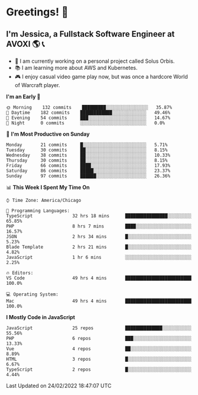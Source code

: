 # Greetings! 🧠

## I'm Jessica, a Fullstack Software Engineer at AVOXI 🌎 📞

- 🌟 I am currently working on a personal project called Solus Orbis.
- 📚 I am learning more about AWS and Kubernetes.
- 🎮 I enjoy casual video game play now, but was once a hardcore World of Warcraft player.

<!--START_SECTION:waka-->
**I'm an Early 🐤** 

```text
🌞 Morning    132 commits    █████████░░░░░░░░░░░░░░░░   35.87% 
🌆 Daytime    182 commits    ████████████░░░░░░░░░░░░░   49.46% 
🌃 Evening    54 commits     ███░░░░░░░░░░░░░░░░░░░░░░   14.67% 
🌙 Night      0 commits      ░░░░░░░░░░░░░░░░░░░░░░░░░   0.0%

```
📅 **I'm Most Productive on Sunday** 

```text
Monday       21 commits     █░░░░░░░░░░░░░░░░░░░░░░░░   5.71% 
Tuesday      30 commits     ██░░░░░░░░░░░░░░░░░░░░░░░   8.15% 
Wednesday    38 commits     ██░░░░░░░░░░░░░░░░░░░░░░░   10.33% 
Thursday     30 commits     ██░░░░░░░░░░░░░░░░░░░░░░░   8.15% 
Friday       66 commits     ████░░░░░░░░░░░░░░░░░░░░░   17.93% 
Saturday     86 commits     █████░░░░░░░░░░░░░░░░░░░░   23.37% 
Sunday       97 commits     ██████░░░░░░░░░░░░░░░░░░░   26.36%

```


📊 **This Week I Spent My Time On** 

```text
⌚︎ Time Zone: America/Chicago

💬 Programming Languages: 
TypeScript               32 hrs 18 mins      ████████████████░░░░░░░░░   65.85% 
PHP                      8 hrs 7 mins        ████░░░░░░░░░░░░░░░░░░░░░   16.57% 
JSON                     2 hrs 34 mins       █░░░░░░░░░░░░░░░░░░░░░░░░   5.23% 
Blade Template           2 hrs 21 mins       █░░░░░░░░░░░░░░░░░░░░░░░░   4.82% 
JavaScript               1 hr 6 mins         ░░░░░░░░░░░░░░░░░░░░░░░░░   2.25%

🔥 Editors: 
VS Code                  49 hrs 4 mins       █████████████████████████   100.0%

💻 Operating System: 
Mac                      49 hrs 4 mins       █████████████████████████   100.0%

```

**I Mostly Code in JavaScript** 

```text
JavaScript               25 repos            ██████████████░░░░░░░░░░░   55.56% 
PHP                      6 repos             ███░░░░░░░░░░░░░░░░░░░░░░   13.33% 
Vue                      4 repos             ██░░░░░░░░░░░░░░░░░░░░░░░   8.89% 
HTML                     3 repos             █░░░░░░░░░░░░░░░░░░░░░░░░   6.67% 
TypeScript               2 repos             █░░░░░░░░░░░░░░░░░░░░░░░░   4.44%

```



 Last Updated on 24/02/2022 18:47:07 UTC
<!--END_SECTION:waka-->

<!--
**jessikuh/jessikuh** is a ✨ _special_ ✨ repository because its `README.md` (this file) appears on your GitHub profile.

Here are some ideas to get you started:

- 🔭 I’m currently working on ...
- 🌱 I’m currently learning ...
- 👯 I’m looking to collaborate on ...
- 🤔 I’m looking for help with ...
- 💬 Ask me about ...
- 📫 How to reach me: ...
- 😄 Pronouns: ...
- ⚡ Fun fact: ...
-->
